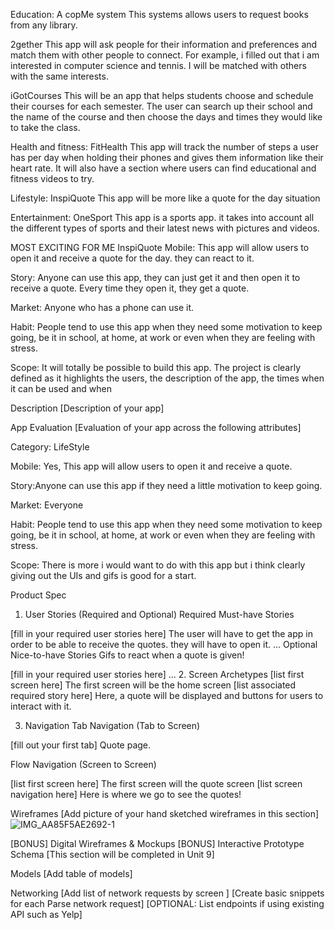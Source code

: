 Education:
A copMe system
This systems allows users to request books from any library.

2gether
This app will ask people for their information and preferences and match them with other people to connect. For example, i filled out that i am interested in computer science and tennis. I will be matched with others with the same interests.

iGotCourses
This will be an app that helps students choose and schedule their courses for each semester. The user can search up their school and the name of the course and then choose the days and times they would like to take the class. 

Health and fitness:
FitHealth
This app will track the number of steps a user has per day when holding their phones and gives them information like their heart rate. It will also have a section where users can find educational and fitness videos to try.

Lifestyle:
InspiQuote
This app will be more like a quote for the day situation 

Entertainment:
OneSport
This app is a sports app. it takes into account all the different types of sports and their latest news with pictures and videos.



MOST EXCITING FOR ME
InspiQuote
Mobile: This app will allow users to open it and receive a quote for the day. they can react to it.

Story: Anyone can use this app, they can just get it and then open it to receive a quote. Every time they open it, they get a quote.

Market: Anyone who has a phone can use it.

Habit: People tend to use this app when they need some motivation to keep going, be it in school, at home, at work or even when they are feeling with stress.

Scope: It will totally be possible to build this app.
The project is clearly defined as it highlights the users, the description of the app, the times when it can be used and when 

Description
[Description of your app]

App Evaluation
[Evaluation of your app across the following attributes]

Category: LifeStyle

Mobile: Yes, This app will allow users to open it and receive a quote.

Story:Anyone can use this app if they need a little motivation to keep going.

Market: Everyone

Habit: People tend to use this app when they need some motivation to keep going, be it in school, at home, at work or even when they are feeling with stress.

Scope: There is more i would want to do with this app but i think clearly giving out the UIs and gifs is good for a start.

Product Spec
1. User Stories (Required and Optional)
Required Must-have Stories

[fill in your required user stories here]
The user will have to get the app in order to be able to receive the quotes. they will have to open it.
...
Optional Nice-to-have Stories
Gifs to react when a quote is given!

[fill in your required user stories here]
...
2. Screen Archetypes
[list first screen here]
The first screen will be the home screen 
[list associated required story here]
Here, a quote will be displayed and buttons for users to interact with it.


3. Navigation
Tab Navigation (Tab to Screen)

[fill out your first tab]
Quote page.

Flow Navigation (Screen to Screen)

[list first screen here]
The first screen will the quote screen
[list screen navigation here]
Here is where we go to see the quotes!


Wireframes
[Add picture of your hand sketched wireframes in this section] 
![IMG_AA85F5AE2692-1](https://github.com/Okailey/ProjectBuild/assets/124476464/1b0e35f9-1881-415d-b66a-d4ca964f0209)



[BONUS] Digital Wireframes & Mockups
[BONUS] Interactive Prototype
Schema
[This section will be completed in Unit 9]

Models
[Add table of models]

Networking
[Add list of network requests by screen ]
[Create basic snippets for each Parse network request]
[OPTIONAL: List endpoints if using existing API such as Yelp]
